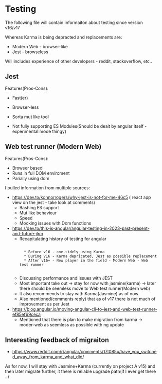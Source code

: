 # Testing

The following file will contain informaiton about testing since version v16/v17

Whereas Karma is being depracted and replacements are:
* Modern Web - browser-like
* Jest - browseless

Will includes experience of other developers - reddit, stackoverflow, etc..

## Jest

Features(Pros-Cons):
* Fast(er)
* Browser-less

* Sorta mut like tool
* Not fully supporting ES Modules(Should be dealt by angular itself - experimental mode thingy)

## Web test runner (Modern Web)

Features(Pros-Cons):
* Browser based
* Runs in full DOM enviroment
* Parially using dom


I pulled information from multiple sources:
* https://dev.to/konnorrogers/why-jest-is-not-for-me-46c5 ( react app view on the jest - take look at comments)
  * Bashing ES support
  * Mut like behaviour
  * Speed
  * Mocking issues with Dom functions
* https://dev.to/this-is-angular/angular-testing-in-2023-past-present-and-future-j5m
    * Recapitulating history of testing for angular
      ```
      
        * Before v16 - one-sidely using Karma
        * During v16 - Karma depricated, Jest as possible replacement
        * After v16+ - New player in the field - Modern Web - Web test runner
     
      ```
  * Discussing performance and issues with JEST
  * Most important take out -> stay for now with jasmine(karma) -> later there should be seemless move to Web test runner(Modern web)
  * It also recommends to stay with Karma(Jasmine) as of now
  * Also mentioned(comments reply) that as of v17 there is not much of improvement as per Jest
* https://blog.angular.io/moving-angular-cli-to-jest-and-web-test-runner-ef85ef69ceca
  * Mentioned that there is plan to make migration from karma -> moder-web as seemless as possible with ng update
  

## Interesting feedback of migraiton
* https://www.reddit.com/r/angular/comments/17t085u/have_you_switched_away_from_karma_and_what_did/

As for now, I will stay with Jasmine+Karma (currently on project A v15) and then later migrate further, it there is reliable upgrade path(if I ever get there ..)
